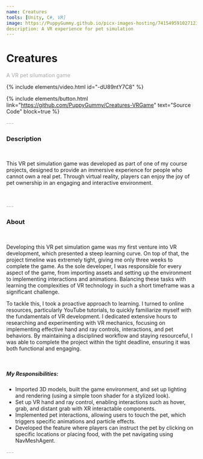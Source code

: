 ```yaml
---
name: Creatures
tools: [Unity, C#, VR]
image: https://PuppyGummy.github.io/picx-images-hosting/7415495910271234276.1sf00ynsl0.webp
description: A VR experience for pet simulation
---
```


# Creatures

<p style="color:DarkGrey">
A VR pet silumation game
</p>

{% include elements/video.html id="-dU89ntY7C8" %}

{% include elements/button.html link="https://github.com/PuppyGummy/Creatures-VRGame" text="Source Code" block=true %}

<p class="text-center" style="color:DarkGrey">
---
</p>

<h3 class="text-center"> 
Description
</h3>
<br>

This VR pet simulation game was developed as part of one of my course projects, designed to provide an immersive experience for people who cannot own a real pet. Through virtual reality, players can enjoy the joy of pet ownership in an engaging and interactive environment.

<br>


<p class="text-center" style="color:DarkGrey">
---
</p>

<h3 class="text-center">
About
</h3>
<br>

Developing this VR pet simulation game was my first venture into VR development, which presented a steep learning curve. On top of that, the project timeline was extremely tight, giving me only three weeks to complete the game. As the sole developer, I was responsible for every aspect of the game, from importing assets and setting up the environment to implementing interactions and animations. Balancing these tasks with learning the complexities of VR technology in such a short timeframe was a significant challenge.


To tackle this, I took a proactive approach to learning. I turned to online resources, particularly YouTube tutorials, to quickly familiarize myself with the fundamentals of VR development. I dedicated extensive hours to researching and experimenting with VR mechanics, focusing on implementing effective hand and ray controls, interactions, and pet behaviors. By maintaining a disciplined workflow and staying resourceful, I was able to complete the project within the tight deadline, ensuring it was both functional and engaging.

<br>

##### My Responsibilities:

- Imported 3D models, built the game environment, and set up lighting and rendering (using a simple toon shader for a stylized look).
- Set up VR hand and ray control, enabling interactions such as hover, grab, and distant grab with XR interactable components.
- Implemented pet interactions, allowing users to touch the pet, which triggers specific animations and particle effects.
- Developed the feature where players can instruct the pet by clicking on specific locations or placing food, with the pet navigating using NavMeshAgent.

<p class="text-center" style="color:DarkGrey">
---
</p>